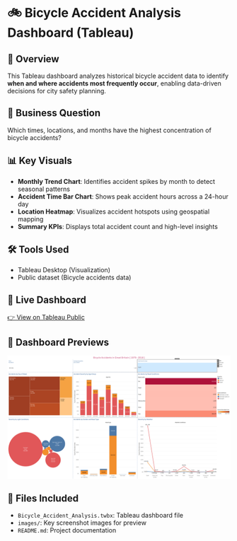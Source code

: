 # 🚲 Bicycle Accident Analysis Dashboard (Tableau)

## 📌 Overview
This Tableau dashboard analyzes historical bicycle accident data to identify **when and where accidents most frequently occur**, enabling data-driven decisions for city safety planning.

## 🎯 Business Question
Which times, locations, and months have the highest concentration of bicycle accidents?

## 📊 Key Visuals
- **Monthly Trend Chart**: Identifies accident spikes by month to detect seasonal patterns
- **Accident Time Bar Chart**: Shows peak accident hours across a 24-hour day
- **Location Heatmap**: Visualizes accident hotspots using geospatial mapping
- **Summary KPIs**: Displays total accident count and high-level insights

## 🛠 Tools Used
- Tableau Desktop (Visualization)
- Public dataset (Bicycle accidents data)

## 📎 Live Dashboard
[👉 View on Tableau Public](https://public.tableau.com/app/profile/tanmay.patel7527/viz/Bicycle_Accident_Analysis/Bicycle_Accident_Dashboard?publish=yes)

## 📸 Dashboard Previews

![Overview](images/Dashboard.png)

## 📁 Files Included
- `Bicycle_Accident_Analysis.twbx`: Tableau dashboard file
- `images/`: Key screenshot images for preview
- `README.md`: Project documentation

